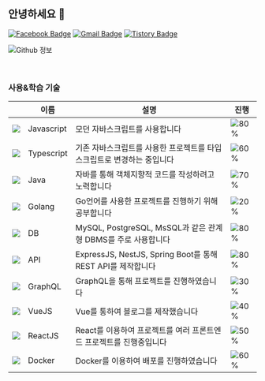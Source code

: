 ## 안녕하세요 👋 

[![Facebook Badge](https://img.shields.io/badge/-Facebook-1877f2?style=flat-square&logo=facebook&logoColor=white&link=https://www.facebook.com/profile.php?id=100010322945153)](https://www.facebook.com/ChoiJinwoo03/)
[![Gmail Badge](https://img.shields.io/badge/-Gmail-c14438?style=flat-square&logo=Gmail&logoColor=white&link=mailto:chlwlsdn0828@gmail.com)](mailto:chlwlsdn0828@gmail.com) 
[![Tistory Badge](https://img.shields.io/badge/-Tistory-orange?style=flat-square&link=https://wlswoo.tistory.com/)](https://wlswoo.tistory.com/)

![Github 정보](https://github-readme-stats.vercel.app/api?username=Choi-Jinwoo&count_private=true&show_icons=true)

<br />


### 사용&학습 기술  

||이름|설명|진행|
|---|---|---|---|
|![](https://img.icons8.com/color/24/000000/javascript.png)|Javascript|모던 자바스크립트를 사용합니다|![80%](https://progress-bar.dev/80)|
|![](https://img.icons8.com/color/24/000000/typescript.png)|Typescript|기존 자바스크립트를 사용한 프로젝트를 타입스크립트로 변경하는 중입니다|![60%](https://progress-bar.dev/60)|
|![](https://img.icons8.com/color/24/000000/java-coffee-cup-logo.png)|Java|자바를 통해 객체지향적 코드를 작성하려고 노력합니다|![70%](https://progress-bar.dev/70)|
|![](https://img.icons8.com/color/24/000000/golang.png)|Golang|Go언어를 사용한 프로젝트를 진행하기 위해 공부합니다|![20%](https://progress-bar.dev/20)|
|![](https://img.icons8.com/color/24/000000/add-database.png)|DB|MySQL, PostgreSQL, MsSQL과 같은 관계형 DBMS를 주로 사용합니다|![80%](https://progress-bar.dev/80)|
|![](https://img.icons8.com/color/24/000000/api.png)|API|ExpressJS, NestJS, Spring Boot를 통해 REST API를 제작합니다|![80%](https://progress-bar.dev/80)|
|![](https://img.icons8.com/color/24/000000/graphql.png)|GraphQL|GraphQL을 통해 프로젝트를 진행하였습니다|![30%](https://progress-bar.dev/30)|
|![](https://img.icons8.com/color/24/000000/vue-js.png)|VueJS|Vue를 통하여 블로그를 제작했습니다|![40%](https://progress-bar.dev/40)|
|![](https://img.icons8.com/color/24/000000/react-native.png)|ReactJS|React를 이용하여 프로젝트를 여러 프론트엔드 프로젝트를 진행중입니다|![50%](https://progress-bar.dev/50)|
|![](https://img.icons8.com/color/24/000000/docker.png)|Docker|Docker를 이용하여 배포를 진행하였습니다|![60%](https://progress-bar.dev/60)|
